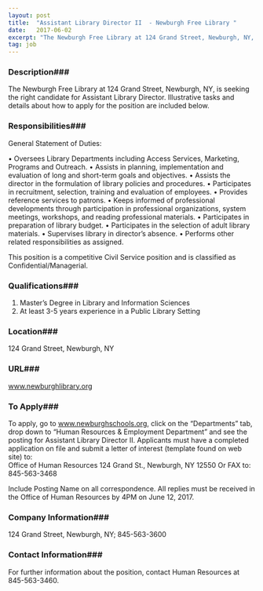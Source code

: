 ```yaml
---
layout: post
title:  "Assistant Library Director II  - Newburgh Free Library "
date:   2017-06-02
excerpt: "The Newburgh Free Library at 124 Grand Street, Newburgh, NY, is seeking the right candidate for Assistant Library Director. Illustrative tasks and details about how to apply for the position are included below. "
tag: job
---
```


### Description###

The Newburgh Free Library at 124 Grand Street, Newburgh, NY, is seeking the right candidate for Assistant Library Director. Illustrative tasks and details about how to apply for the position are included below. 


### Responsibilities###

General Statement of Duties:

•	Oversees Library Departments including Access Services, Marketing, Programs and Outreach. 
•	Assists in planning, implementation and evaluation of long and short-term goals and objectives.
•	Assists the director in the formulation of library policies and procedures.
•	Participates in recruitment, selection, training and evaluation of employees.
•	Provides reference services to patrons.
•	Keeps informed of professional developments through participation in professional organizations, system meetings, workshops, and reading professional materials.
•	Participates in preparation of library budget.
•	Participates in the selection of adult library materials.
•	Supervises library in director’s absence.
•	Performs other related responsibilities as assigned.

This position is a competitive Civil Service position and is classified as Confidential/Managerial.



### Qualifications###

1.  Master’s Degree in Library and Information Sciences
2.  At least 3-5 years experience in a Public Library Setting





### Location###

124 Grand Street, Newburgh, NY


### URL###

www.newburghlibrary.org

### To Apply###

To apply, go to www.newburghschools.org, click on the “Departments” tab, drop down to “Human Resources & Employment Department” and see the posting for Assistant Library Director II.
Applicants must have a completed application on file and submit a letter of interest (template found on web site) to:  
Office of Human Resources 
124 Grand St., Newburgh, NY 12550   	Or FAX to:  845-563-3468

Include Posting Name on all correspondence.
All replies must be received in the Office of Human Resources by 4PM on June 12, 2017. 



### Company Information###

124 Grand Street, Newburgh, NY; 845-563-3600


### Contact Information###

For further information about the position, contact Human Resources at 845-563-3460.

